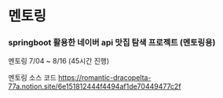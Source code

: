 # 멘토링
### springboot 활용한 네이버 api 맛집 탐색 프로젝트 (멘토링용) 

멘토링 7/04 ~ 8/16 (45시간 진행)

멘토링 소스 코드
https://romantic-dracopelta-77a.notion.site/6e151812444f4494af1de70449477c2f
